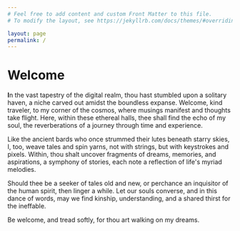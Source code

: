 ```yaml
---
# Feel free to add content and custom Front Matter to this file.
# To modify the layout, see https://jekyllrb.com/docs/themes/#overriding-theme-defaults

layout: page
permalink: /
---
```


# Welcome

**I**n the vast tapestry of the digital realm, thou hast stumbled upon a solitary haven, a niche carved out amidst the boundless expanse. Welcome, kind traveler, to my corner of the cosmos, where musings manifest and thoughts take flight. Here, within these ethereal halls, thee shall find the echo of my soul, the reverberations of a journey through time and experience.

Like the ancient bards who once strummed their lutes beneath starry skies, I, too, weave tales and spin yarns, not with strings, but with keystrokes and pixels. Within, thou shalt uncover fragments of dreams, memories, and aspirations, a symphony of stories, each note a reflection of life's myriad melodies.

Should thee be a seeker of tales old and new, or perchance an inquisitor of the human spirit, then linger a while. Let our souls converse, and in this dance of words, may we find kinship, understanding, and a shared thirst for the ineffable.

Be welcome, and tread softly, for thou art walking on my dreams.